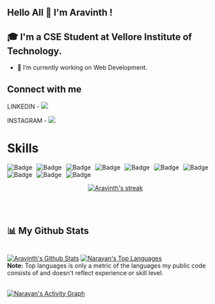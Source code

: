 ## Hello All 👋 I'm Aravinth !

## 🎓 I'm a CSE Student at Vellore Institute of Technology.

- 🌱 I’m currently working on Web Development.

## Connect with me

<p align="left">

LINKEDIN - <a href = "https://www.linkedin.com/in/aravinth-r-356a12194/"><img src="https://img.icons8.com/fluent/48/000000/linkedin.png"/></a>

INSTAGRAM - <a href = "https://www.instagram.com/aravinth.jpg/"><img src="https://img.icons8.com/fluent/48/000000/instagram-new.png"/></a>

</p>

# Skills

<img alt="Badge" style="float: left; margin-right: 10px;" src="https://img.shields.io/badge/python%20-%2314354C.svg?&style=for-the-badge&logo=python&logoColor=white"/> <img alt="Badge" style="float: left; margin-right: 10px;"  src="https://img.shields.io/badge/html5%20-%23E34F26.svg?&style=for-the-badge&logo=html5&logoColor=white"/>  <img alt="Badge" style="float: left; margin-right: 10px;"  src="https://img.shields.io/badge/css3%20-%231572B6.svg?&style=for-the-badge&logo=css3&logoColor=white"/> <img alt="Badge" style="float: left; margin-right: 10px;" src="https://camo.githubusercontent.com/b38bbb1cba49a754ade66ca1ca45541ed07ab31a3b01166157f513b44fb35f70/68747470733a2f2f696d672e736869656c64732e696f2f62616467652f4d6f6e676f44422d2532333465613934622e7376673f267374796c653d666f722d7468652d6261646765266c6f676f3d6d6f6e676f6462266c6f676f436f6c6f723d7768697465"/> <img alt="Badge" style="float: left; margin-right: 10px;" src="https://img.shields.io/badge/react%20-%2320232a.svg?&style=for-the-badge&logo=react&logoColor=%2361DAFB"/> <img alt="Badge" style="float: left; margin-right: 10px;"  src="https://img.shields.io/badge/javascript%20-%23323330.svg?&style=for-the-badge&logo=javascript&logoColor=%23F7DF1E"/> <img alt="Badge" style="float: left; margin-right: 10px;"  src="https://img.shields.io/badge/bootstrap%20-%23563D7C.svg?&style=for-the-badge&logo=bootstrap&logoColor=white"/>  <img alt="Badge" style="float: left; margin-right: 10px;"  src="https://img.shields.io/badge/git%20-%23F05033.svg?&style=for-the-badge&logo=git&logoColor=white"/> <img alt="Badge" style="float: left; margin-right: 10px;"  src="https://camo.githubusercontent.com/cc96d7d28a6ca21ddbb1f2521d751d375230ed840271e6a4c8694cf87cc60c14/68747470733a2f2f696d672e736869656c64732e696f2f62616467652f6e6f64652e6a732532302d2532333433383533442e7376673f267374796c653d666f722d7468652d6261646765266c6f676f3d6e6f64652e6a73266c6f676f436f6c6f723d7768697465"/> <img alt="Badge" style="float: left; margin-right: 10px;"  src="https://camo.githubusercontent.com/e903a0ec2e7989808f02981dc5ccfb246ca529575ce412b856f573c4703dc961/68747470733a2f2f696d672e736869656c64732e696f2f62616467652f616e67756c61722532302d2532334533344632362e7376673f267374796c653d666f722d7468652d6261646765266c6f676f3d616e67756c6172266c6f676f436f6c6f723d7768697465"/>


<br>
<br>
<p align="center">
    <a href="https://github.com/Aravinth1525/github-readme-streak-stats">
        <img title="🔥 Get streak stats for your profile at git.io/streak-stats" alt="Aravinth's streak" src="https://github-readme-streak-stats.herokuapp.com/?user=Aravinth1525&theme=black-ice&hide_border=true&stroke=0000&background=060A0CD0"/>
    </a>
</p>


<br>
<br>


## 📊 My Github Stats

  <br/>
    <a href="https://github.com/Aravinth1525/github-readme-stats"><img alt="Aravinth's Github Stats" src="https://github-readme-stats.vercel.app/api?username=Aravinth1525&show_icons=true&count_private=true&theme=react&hide_border=true&bg_color=0D1117" /></a>
  <a href="https://github.com/Aravinth1525/github-readme-stats"><img alt="Narayan's Top Languages" src="https://github-readme-stats.vercel.app/api/top-langs/?username=Aravinth1525&langs_count=8&count_private=true&layout=compact&theme=react&hide_border=true&bg_color=0D1117" /></a>
  <br/>
  <b>Note:</b> Top languages is only a metric of the languages my public code consists of and doesn't reflect experience or skill level.


<br/>
<br/>

<a href="https://github.com/Aravinth1525/github-readme-activity-graph"><img alt="Narayan's Activity Graph" src="https://activity-graph.herokuapp.com/graph?username=Aravinth1525&bg_color=0D1117&color=5BCDEC&line=5BCDEC&point=FFFFFF&hide_border=true" /></a>

<br/>
<br/>

